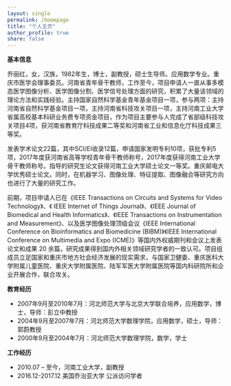 ```yaml
---
layout: single
permalink: /homepage
title: "个人主页"
author_profile: true
share: false
---
```


**基本信息**

乔丽红，女，汉族，1982年生，博士，副教授，硕士生导师。应用数学专业。重庆市医学会理事委员。河南省青年骨干教师，工作至今，项目申请人一直从事多模态医学图像分析、医学图像分割、医学信号处理方面的研究，积累了大量该领域的理论方法和实践经验。主持国家自然科学基金青年基金项目一项，参与两项：主持河南省自然科学基金项目一项，主持河南省科技攻关项目一项，主持河南工业大学省属高校基本科研业务费专项资金项目，作为项目主要参与人完成了省部级科技攻关项目4项，获河南省教育厅科技成果二等奖和河南省工业和信息化厅科技成果三等奖。

发表学术论文22篇，其中SCI/EI收录12篇，申请国家发明专利10项，获批专利5项，2017年度获河南省高等学校青年骨干教师称号，2017年度获得河南工业大学骨干教师称号。指导的研究生论文获得河南工业大学硕士论文一等奖。重庆邮电大学优秀硕士论文。同时，在机器学习、图像处理、特征提取、图像融合等研究方向也进行了大量的研究工作。

前期，项目申请人已在《IEEE Transactions on Circuits and Systems for Video Technology》、《 IEEE Internet of  Things Journal》、《IEEE Journal of Biomedical and Health Informatics》、《IEEE Transactions on Instrumentation and Measurement》、以及医学图像处理顶级会议《IEEE International Conference on Bioinformatics and Biomedicine (BIBM)》《IEEE International Conference on Multimedia and Expo (ICME)》等国内外权威期刊和会议上发表论文和成果 20 余篇，研究成果得到国内外相关领域研究学者的一致认可。项目组成员立足国家和重庆市地方社会经济发展的现实需求，与国家卫健委、重庆医科大学附属儿童医院、重庆大学附属医院、陆军军医大学附属医院等国内科研院所和企业开展合作，联合攻关。


**教育经历**
- 2007年9月至2010年7月：河北师范大学与北京大学联合培养，应用数学，博士，导师：彭立中教授
- 2004年9月至2007年7月：河北师范大学数理学院，应用数学，硕士，导师：郭蔚教授
- 2000年9月至2004年7月：河北师范大学数理学院，数学，学士


**工作经历**
- 2010.07 – 至今，河南工业大学，副教授
- 2016.12-2017.12 美国乔治亚大学 公派访问学者





